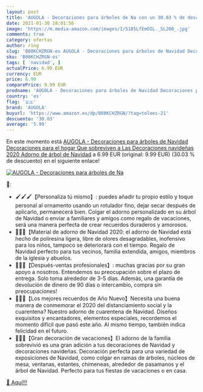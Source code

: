 ```yaml
---
layout: post
title: 'AUGOLA - Decoraciones para árboles de Na con un 30.03 % de descuento'
date: 2021-01-30 18:01:56
image: 'https://m.media-amazon.com/images/I/5185LfEmOIL._SL200_.jpg'
comments: true
category: ofertas
author: ring
slug: 'B08KCHZRGN-es AUGOLA - Decoraciones para árboles de Navidad Decoraciones...'
sku: 'B08KCHZRGN-es'
tags: [ 'navidad', ]
actualPrice: 6.99 EUR
currency: EUR
price: 6.99
comparePrice: 9.99 EUR
prodname: 'AUGOLA - Decoraciones para árboles de Navidad Decoraciones para el hogar Que sobreviven a Las Decoraciones navideñas 2020 Adorno de árbol de Navidad'
country: 'es'
flag: '🇪🇸'
brand: 'AUGOLA'
buyurl: 'https://www.amazon.es/dp/B08KCHZRGN/?tag=tolees-21'
descuento: '30.03'
average: '5.99'
---
```


En este momento está [AUGOLA - Decoraciones para árboles de Navidad Decoraciones para el hogar Que sobreviven a Las Decoraciones navideñas 2020 Adorno de árbol de Navidad](https://www.amazon.es/dp/B08KCHZRGN/?tag=tolees-21) a 6.99 EUR (original: 9.99 EUR) (30.03 %  de descuento) en el siguiente enlace!

[![AUGOLA - Decoraciones para árboles de Na](https://m.media-amazon.com/images/I/5185LfEmOIL._SL200_.jpg)](https://www.amazon.es/dp/B08KCHZRGN/?tag=tolees-21)

🔎:

- 🖌️🖌️🖌️【Personaliza tú mismo】: puedes añadir tu propio estilo y toque personal al ornamento usando un rotulador fino, dejar secar después de aplicarlo, permanecerá bien. Colgar el adorno personalizado en su árbol de Navidad o enviar a familiares y amigos como regalo de vacaciones, será una manera perfecta de crear recuerdos duraderos y amorosos.
- 🎄🎄🎄【Material de adorno de Navidad 2020: el adorno de Navidad está hecho de poliresina ligera, libre de olores desagradables, inofensivo para los niños, tampoco se deteriorará con el tiempo. Regalo de Navidad perfecto para tus vecinos, familia extendida, amigos, miembros de la iglesia y abuelos.
- 💓💓💓【Después-ventas profesionales】: muchas gracias por su gran apoyo a nosotros. Entendemos su preocupación sobre el plazo de entrega. Solo toma alrededor de 3-5 días. Además, una garantía de devolución de dinero de 90 días o intercambio, compra sin preocupaciones!
- 🎅🎅🎅【Los mejores recuerdos de Año Nuevo】Necesita una buena manera de conmemorar el 2020 del distanciamiento social y la cuarentena? Nuestro adorno de cuarentena de Navidad. Diseños exquisitos y encantadores, elementos especiales, recordemos el momento difícil que pasó este año. Al mismo tiempo, también indica felicidad en el futuro.
- 🎉🎉🎉【Gran decoración de vacaciones】El adorno de la familia sobrevivió es una gran adición a tus decoraciones de Navidad y decoraciones navideñas. Decoración perfecta para una variedad de exposiciones de Navidad, como colgar en ramas de árboles, núcleos de mesa, ventanas, estantes, chimeneas, alrededor de pasamanos y el árbol de Navidad. Perfecto para tus fiestas de vacaciones o en casa.

[🛒 Aquí!!!](https://www.amazon.es/dp/B08KCHZRGN/?tag=tolees-21)
